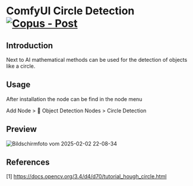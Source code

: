 # ComfyUI Circle Detection [![Copus - Post](https://img.shields.io/badge/Copus-Post-00aaee)](https://www.copus.io/work/93ba7f55a26845cd9666854a750a80f1)

## Introduction

Next to AI mathematical methods can be used for the detection of objects like a circle.

## Usage

After installation the node can be find in the node menu

Add Node > 🧬 Object Detection Nodes > Circle Detection

## Preview

![Bildschirmfoto vom 2025-02-02 22-08-34](https://github.com/user-attachments/assets/60386026-9e15-4508-b6d9-dade02bb44d7)

## References

[1] https://docs.opencv.org/3.4/d4/d70/tutorial_hough_circle.html
